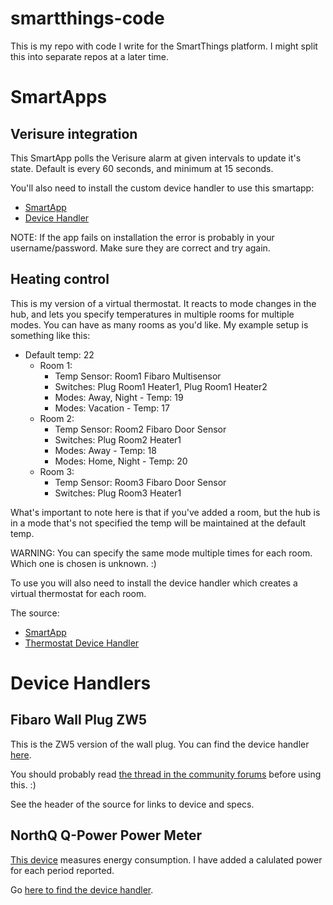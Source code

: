 # smartthings-code

This is my repo with code I write for the SmartThings platform. I might split this into separate repos at a later time.

# SmartApps

## Verisure integration

This SmartApp polls the Verisure alarm at given intervals to update it's state. Default is every 60 seconds, and minimum
at 15 seconds.

You'll also need to install the custom device handler to use this smartapp:

- [SmartApp](smartapps/smartthings-f12-no/verisure.src/verisure.groovy)
- [Device Handler](devicetypes/smartthings-f12-no/verisure-alarm.src/verisure-alarm.groovy)

NOTE: If the app fails on installation the error is probably in your username/password. Make sure they are correct
and try again.

## Heating control

This is my version of a virtual thermostat. It reacts to mode changes in the hub, and lets you specify temperatures
in multiple rooms for multiple modes. You can have as many rooms as you'd like. My example setup is something like this:

- Default temp: 22
    - Room 1:
        - Temp Sensor: Room1 Fibaro Multisensor
        - Switches: Plug Room1 Heater1, Plug Room1 Heater2
        - Modes: Away, Night - Temp: 19
        - Modes: Vacation - Temp: 17
    - Room 2:
        - Temp Sensor: Room2 Fibaro Door Sensor
        - Switches: Plug Room2 Heater1
        - Modes: Away - Temp: 18
        - Modes: Home, Night - Temp: 20
    - Room 3:
        - Temp Sensor: Room3 Fibaro Door Sensor
        - Switches: Plug Room3 Heater1

What's important to note here is that if you've added a room, but the hub is in a mode that's not specified the temp
will be maintained at the default temp.

WARNING: You can specify the same mode multiple times for each room. Which one is chosen is unknown. :)

To use you will also need to install the device handler which creates a virtual thermostat for each room.

The source:
- [SmartApp](smartapps/smartthings-f12-no/heating-control.src/heating-control.groovy)
- [Thermostat Device Handler](devicetypes/heating-control-thermostat.src/heating-control-thermostat.groovy)

# Device Handlers

## Fibaro Wall Plug ZW5

This is the ZW5 version of the wall plug. You can find the device handler [here](devicetypes/smartthings-f12-no/fibaro-wall-plug-zw5.src/fibaro-wall-plug-zw5.groovy).

You should probably read [the thread in the community forums](https://community.smartthings.com/t/beta-fibaro-wall-plug-zw5/71527) before using this. :)

See the header of the source for links to device and specs.

## NorthQ Q-Power Power Meter

[This device](http://northq.com/qpower/) measures energy consumption. I have added a calulated power for each
period reported.

Go [here to find the device handler](devicetypes/smartthings-f12-no/devicetypes/).